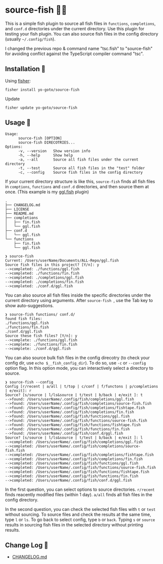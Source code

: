 # source-fish 🍣🥢
This is a simple fish plugin to source all fish files in `functions`, `completions`, and `conf.d` directories under the current directory. Use this plugin for testing your fish plugin. You can also source fish files in the config directory (usually `~/.config/fish`).

I changed the previous repo & command name "tsc.fish" to "source-fish" for avoiding conflict against the TypeScript compiler command "tsc".

## Installation 🎣

Using [fisher](https://github.com/jorgebucaran/fisher):

```console
fisher install yo-goto/source-fish
```

Update

```console
fisher update yo-goto/source-fish
```

## Usage 🔦

```console
Usage:
      source-fish [OPTION]
      source-fish DIRECOTRIES...
Options:
      -v, --version   Show version info
      -h, --help      Show help
      -a, --all       Source all fish files under the current directory
      -t, --test      Source all fish files in the "test" folder
      -c, --config    Source fish files in the config directory
```

If your current directory structure is like this, `source-fish` finds all fish files in `comptions`, `functions` and `conf.d` directories, and then source them at once. (This example is my [ggl.fish](https://github.com/yo-goto/ggl.fish) plugin)

```console
.
├── CHANGELOG.md
├── LICENSE
├── README.md
├── completions
│   ├── fin.fish
│   └── ggl.fish
├── conf.d
│   └── ggl.fish
└── functions
    ├── fin.fish
    └── ggl.fish
```

```console
❯ source-fish
Current: /Users/userName/Documents/ALL-Repo/ggl.fish
Source fish files in this project? [Y/n]: y
-->completed: ./functions/ggl.fish
-->completed: ./functions/fin.fish
-->completed: ./completions/ggl.fish
-->completed: ./completions/fin.fish
-->completed: ./conf.d/ggl.fish
```

You can also source all fish files inside the specific directories under the current directory using arguments. After `source-fish `, use the Tab key to show auto-suggestions.

```console
❯ source-fish functions/ conf.d/
found fish files:
./functions/ggl.fish
./functions/fin.fish
./conf.d/ggl.fish
Source these fish files? [Y/n]: y
-->complete: ./functions/ggl.fish
-->complete: ./functions/fin.fish
-->complete: ./conf.d/ggl.fish
```

You can also source bulk fish files in the config direcotry (to check your config dir, use `echo $__fish_config_dir`). To do so, use `-c` or `--config` option flag. In this option mode, you can interactively select a directory to source.

```console
❯ source-fish --config
Config [r/recent | a/all | t/top | c/conf | f/functons | p/completions | e/exit]: r
Source? [s/source | l/ls&source | t/test | b/back | e/exit ]: t
-->found: /Users/userName/.config/fish/completions/ggl.fish
-->found: /Users/userName/.config/fish/completions/source-fish.fish
-->found: /Users/userName/.config/fish/completions/fishtape.fish
-->found: /Users/userName/.config/fish/completions/fin.fish
-->found: /Users/userName/.config/fish/functions/ggl.fish
-->found: /Users/userName/.config/fish/functions/source-fish.fish
-->found: /Users/userName/.config/fish/functions/fishtape.fish
-->found: /Users/userName/.config/fish/functions/fin.fish
-->found: /Users/userName/.config/fish/conf.d/ggl.fish
Source? [s/source | l/ls&source | t/test | b/back | e/exit ]: l
-->completed: /Users/userName/.config/fish/completions/ggl.fish
-->completed: /Users/userName/.config/fish/completions/source-fish.fish
-->completed: /Users/userName/.config/fish/completions/fishtape.fish
-->completed: /Users/userName/.config/fish/completions/fin.fish
-->completed: /Users/userName/.config/fish/functions/ggl.fish
-->completed: /Users/userName/.config/fish/functions/source-fish.fish
-->completed: /Users/userName/.config/fish/functions/fishtape.fish
-->completed: /Users/userName/.config/fish/functions/fin.fish
-->completed: /Users/userName/.config/fish/conf.d/ggl.fish
```

In the first question, you can select options to source directories. `r/recent` finds reacently modified files (within 1 day). `a/all` finds all fish files in the config directory.

In the second question, you can check the selected fish files with `t` or `test` without sourcing. To source files and check the results at the same time, type `l` or `ls`. To go back to select config, type `b` or `back`. Typing `s` or `source` results in sourcing fish files in the selected directory without printing results.

## Change Log 🔖

- [CHANGELOG.md](/CHANGELOG.md)


